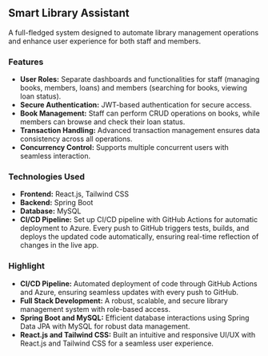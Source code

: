 ## Smart Library Assistant
A full-fledged system designed to automate library management operations and enhance user experience for both staff and members.

### Features
- **User Roles:** Separate dashboards and functionalities for staff (managing books, members, loans) and members (searching for books, viewing loan status).
- **Secure Authentication:** JWT-based authentication for secure access.
- **Book Management:** Staff can perform CRUD operations on books, while members can browse and check their loan status.
- **Transaction Handling:** Advanced transaction management ensures data consistency across all operations.
- **Concurrency Control:** Supports multiple concurrent users with seamless interaction.

### Technologies Used
- **Frontend:** React.js, Tailwind CSS
- **Backend:** Spring Boot
- **Database:** MySQL
- **CI/CD Pipeline:** Set up CI/CD pipeline with GitHub Actions for automatic deployment to Azure. Every push to GitHub triggers tests, builds, and deploys the updated code automatically, ensuring real-time reflection of changes in the live app.

### Highlight 
- **CI/CD Pipeline:** Automated deployment of code through GitHub Actions and Azure, ensuring seamless updates with every push to GitHub.
- **Full Stack Development:** A robust, scalable, and secure library management system with role-based access.
- **Spring Boot and MySQL:** Efficient database interactions using Spring Data JPA with MySQL for robust data management.
- **React.js and Tailwind CSS:** Built an intuitive and responsive UI/UX with React.js and Tailwind CSS for a seamless user experience.

